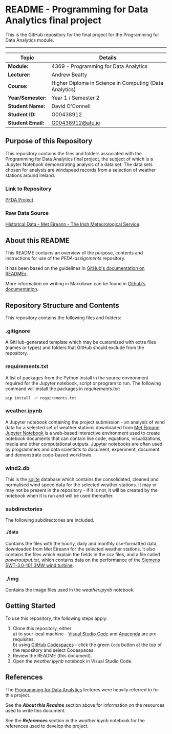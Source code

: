 # README - Programming for Data Analytics final project

This is the GitHub repository for the final project for the Programming for Data Analytics module.  
****  

| Topic | Details |
|---------|-------------|
| **Module:**  | 4369 - Programming for Data Analytics  |
| **Lecturer:**  | Andrew Beatty  | 
| **Course:**  | Higher Diploma in Science in Computing (Data Analytics)  |
| **Year/Semester:**  | Year 1 / Semester 2  |
| **Student Name:**  | David O'Connell  |
| **Student ID:**  | G00438912  |
| **Student Email:**  | G00438912@atu.ie  |  

## Purpose of this Repository  
This repository contains the files and folders associated with the Programming for Data Analytics final project, the subject of which is a Jupyter Notebook demonstrating analysis of a data set. The data sets chosen for analysis are windspeed records from a selection of weather stations around Ireland.  
  
### Link to Repository
[PFDA Project](https://github.com/dvdgeroconnell/PFDA-project.git).  
  
### Raw Data Source
[Historical Data - Met Éireann - The Irish Meteorological Service](https://www.met.ie/climate/available-data/historical-data).

## About this README  
This README contains an overview of the purpose, contents and instructions for use of the *PFDA-assignments* repository.  
  
It has been based on the guidelines in [GitHub's documentation on READMEs](https://docs.github.com/en/repositories/managing-your-repositorys-settings-and-features/customizing-your-repository/about-readmes).  
  
More information on writing in Markdown can be found in [Github's documentation](https://docs.github.com/en/get-started/writing-on-github/getting-started-with-writing-and-formatting-on-github/basic-writing-and-formatting-syntax). 
  
## Repository Structure and Contents  
This repository contains the following files and folders:  
  
### .gitignore  
A GitHub-generated template which may be customized with extra files (names or types) and folders that GitHub should exclude from the repository.  
  
### requirements.txt  
A list of packages from the Python install in the source environment required for the Jupyter notebook, script or program to run. The following command will install the packages in *requirements.txt*:  
```  
pip install -r requirements.txt
```  
  
### weather.ipynb  
A Jupyter notebook containing the project submission - an analysis of wind data for a selected set of weather stations downloaded from [Met Éireann](https://www.met.ie/climate/available-data/historical-data).  
[Jupyter Notebook](https://jupyter.org/) is a web-based interactive environment used to create notebook documents that can contain live code, equations, visualizations, media and other computational outputs. Jupyter notebooks are often used by programmers and data scientists to document, experiment, document and demonstrate code-based workflows.  
  
### wind2.db
This is the [sqlite](https://www.sqlite.org/) database which contains the consolidated, cleaned and normalised wind speed data for the selected weather stations. It may or may not be present in the repository - if it is not,  it will be created by the notebook when it is run and will be used thereafter.

### subdirectories
The following subdirectories are included.  
  
#### ./data
Contains the files with the hourly, daily and monthly csv-formatted data, downloaded from Met Éireann for the selected weather stations. It also contains the files which explain the fields in the csv files, and a file called *poweroutput.txt*, which contains data on the performance of the [Siemens SWT-3.0-101 3MW wind turbine](https://www.thewindpower.net/turbine_en_275_siemens_swt-3.0-101.php).  
  
### ./img  
Contains the image files used in the *weather.ipynb* notebook.  
  
## Getting Started  
To use this repository, the following steps apply:  
1. Clone this repository, either  
  a) to your local machine - [Visual Studio Code](https://code.visualstudio.com/download) and [Anaconda](https://www.anaconda.com/download) are pre-requisites.  
  b) using [GitHub Codespaces](https://github.com/features/codespaces) - click the green `Code` button at the top of the repository and select Codespaces.  
2. Review the README (this document).  
3. Open the *weather.ipynb* notebook in Visual Studio Code.  

## References

The [Programming for Data Analytics](https://vlegalwaymayo.atu.ie/course/view.php?id=10462) lectures were heavily referred to for this project.  

See the ***About this Readme*** section above for information on the resources used to write this document.
  
See the ***References*** section in the *weather.ipynb* notebook for the references used to develop the project. 
